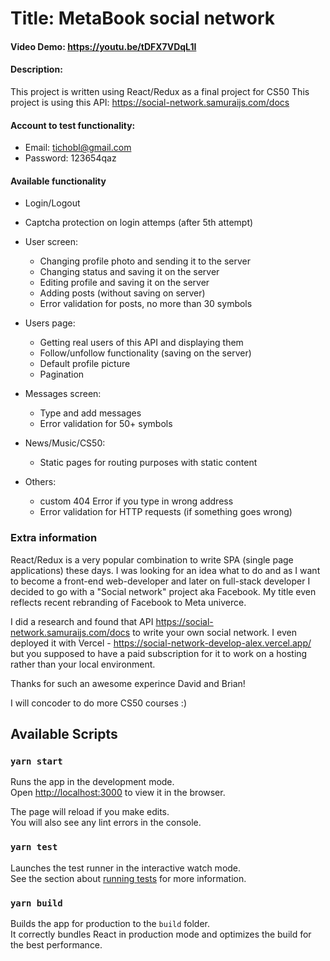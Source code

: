 # Title: MetaBook social network
#### Video Demo:  <https://youtu.be/tDFX7VDqL1I>
#### Description:

This project is written using React/Redux as a final project for CS50
This project is using this API: https://social-network.samuraijs.com/docs

#### Account to test functionality:

- Email: tichobl@gmail.com
- Password: 123654qaz

#### Available functionality
- Login/Logout
- Captcha protection on login attemps (after 5th attempt)
- User screen:
    * Changing profile photo and sending it to the server
    * Changing status and saving it on the server
    * Editing profile and saving it on the server
    * Adding posts (without saving on server)
    * Error validation for posts, no more than 30 symbols
    
- Users page:
    * Getting real users of this API and displaying them
    * Follow/unfollow functionality (saving on the server)
    * Default profile picture
    * Pagination
    
- Messages screen:
    * Type and add messages
    * Error validation for 50+ symbols
    
- News/Music/CS50:
    * Static pages for routing purposes with static content

- Others:    
    * custom 404 Error if you type in wrong address
    * Error validation for HTTP requests (if something goes wrong)

### Extra information

React/Redux is a very popular combination to write SPA (single page applications) these days.
I was looking for an idea what to do and as I want to become a front-end web-developer and later on
full-stack developer I decided to go with a "Social network" project aka Facebook.
My title even reflects recent rebranding of Facebook to Meta univerce.

I did a research and found that API <https://social-network.samuraijs.com/docs> to write your own social network.
I even deployed it with Vercel - <https://social-network-develop-alex.vercel.app/> but you supposed to have a paid subscription
for it to work on a hosting rather than your local environment.

Thanks for such an awesome experince David and Brian!

I will concoder to do more CS50 courses :)

## Available Scripts

### `yarn start`

Runs the app in the development mode.\
Open [http://localhost:3000](http://localhost:3000) to view it in the browser.

The page will reload if you make edits.\
You will also see any lint errors in the console.

### `yarn test`

Launches the test runner in the interactive watch mode.\
See the section about [running tests](https://facebook.github.io/create-react-app/docs/running-tests) for more information.

### `yarn build`

Builds the app for production to the `build` folder.\
It correctly bundles React in production mode and optimizes the build for the best performance.

